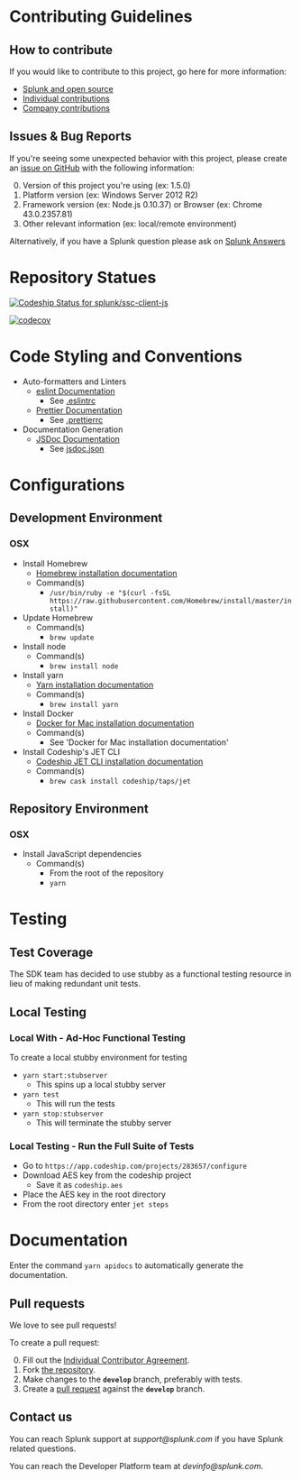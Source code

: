 # Contributing Guidelines

## How to contribute

If you would like to contribute to this project, go here for more information:

* [Splunk and open source][contributions]
* [Individual contributions][indivcontrib]
* [Company contributions][companycontrib]

## Issues & Bug Reports

If you're seeing some unexpected behavior with this project, please create an [issue on GitHub][issues] with the following information:

0. Version of this project you're using (ex: 1.5.0)
0. Platform version (ex: Windows Server 2012 R2)
0. Framework version (ex: Node.js 0.10.37) or Browser (ex: Chrome 43.0.2357.81)
0. Other relevant information (ex: local/remote environment)

Alternatively, if you have a Splunk question please ask on [Splunk Answers][answers]


# Repository Statues
[![Codeship Status for splunk/ssc-client-js](https://app.codeship.com/projects/efc247e0-15d9-0136-51cc-4ecad654e338/status?branch=develop)](https://app.codeship.com/projects/283657)

[![codecov](https://codecov.io/gh/splunk/ssc-client-js/branch/develop/graph/badge.svg?token=R5kexVYymt)](https://codecov.io/gh/splunk/ssc-client-js)

# Code Styling and Conventions
- Auto-formatters and Linters
    - [eslint Documentation](https://eslint.org/)
        - See [.eslintrc](.eslintrc.js)
    - [Prettier Documentation](https://prettier.io/)
        - See [.prettierrc](.prettierrc)
- Documentation Generation
    - [JSDoc Documentation](http://usejsdoc.org/)
        - See [jsdoc.json](jsdoc.json)

# Configurations
## Development Environment
### OSX
- Install Homebrew
    - [Homebrew installation documentation](https://brew.sh/)
    - Command(s)
        - `/usr/bin/ruby -e "$(curl -fsSL https://raw.githubusercontent.com/Homebrew/install/master/install)"`
- Update Homebrew
    - Command(s)
        - `brew update`
- Install node
    - Command(s)
        - `brew install node`
- Install yarn
    - [Yarn installation documentation](https://yarnpkg.com/lang/en/docs/install/)
    - Command(s)
        - `brew install yarn`
- Install Docker
    - [Docker for Mac installation documentation](https://docs.docker.com/docker-for-mac/install/)
    - Command(s)
        - See 'Docker for Mac installation documentation'
- Install Codeship's JET CLI
    - [Codeship JET CLI installation documentation](https://documentation.codeship.com/pro/jet-cli/installation/)
    - Command(s)
        - `brew cask install codeship/taps/jet`

## Repository Environment
### OSX
- Install JavaScript dependencies
    - Command(s)
        - From the root of the repository
        - `yarn`

# Testing
## Test Coverage
The SDK team has decided to use stubby as a functional testing resource in lieu of making redundant unit tests.

## Local Testing
### Local With - Ad-Hoc Functional Testing
To create a local stubby environment for testing

- `yarn start:stubserver`
    - This spins up a local stubby server
- `yarn test`
    - This will run the tests
- `yarn stop:stubserver`
    - This will terminate the stubby server

### Local Testing - Run the Full Suite of Tests

- Go to `https://app.codeship.com/projects/283657/configure`
- Download AES key from the codeship project 
    - Save it as `codeship.aes`
- Place the AES key in the root directory
- From the root directory enter `jet steps`

# Documentation
Enter the command `yarn apidocs` to automatically generate the documentation.


## Pull requests

We love to see pull requests!

To create a pull request:

0. Fill out the [Individual Contributor Agreement][indivcontrib].
0. Fork [the repository][repo].
0. Make changes to the **`develop`** branch, preferably with tests.
0. Create a [pull request][pulls] against the **`develop`** branch.

## Contact us

You can reach Splunk support at _support@splunk.com_ if you have Splunk related questions.

You can reach the Developer Platform team at _devinfo@splunk.com_.

[contributions]:            http://dev.splunk.com/view/opensource/SP-CAAAEDM
[indivcontrib]:             http://dev.splunk.com/goto/individualcontributions
[companycontrib]:           http://dev.splunk.com/view/companycontributions/SP-CAAAEDR
[answers]:                  http://answers.splunk.com/
[repo]:                     https://github.com/splunk/ssc-client-js
[issues]:                   https://github.com/splunk/ssc-client-js/issues
[pulls]:                    https://github.com/splunk/ssc-client-js/pulls
